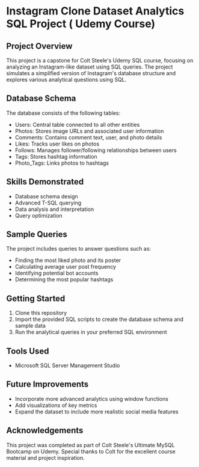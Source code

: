 # Instagram Clone Dataset Analytics SQL Project ( Udemy Course)

## Project Overview

This project is a capstone for Colt Steele's Udemy SQL course, focusing on analyzing an Instagram-like dataset using SQL queries. The project simulates a simplified version of Instagram's database structure and explores various analytical questions using SQL.

## Database Schema

The database consists of the following tables:

- Users: Central table connected to all other entities
- Photos: Stores image URLs and associated user information
- Comments: Contains comment text, user, and photo details  
- Likes: Tracks user likes on photos
- Follows: Manages follower/following relationships between users
- Tags: Stores hashtag information
- Photo_Tags: Links photos to hashtags

## Skills Demonstrated

- Database schema design
- Advanced T-SQL querying
- Data analysis and interpretation
- Query optimization

## Sample Queries

The project includes queries to answer questions such as:

- Finding the most liked photo and its poster
- Calculating average user post frequency
- Identifying potential bot accounts
- Determining the most popular hashtags

## Getting Started

1. Clone this repository
2. Import the provided SQL scripts to create the database schema and sample data
3. Run the analytical queries in your preferred SQL environment

## Tools Used

- Microsoft SQL Server Management Studio

## Future Improvements

- Incorporate more advanced analytics using window functions
- Add visualizations of key metrics
- Expand the dataset to include more realistic social media features

## Acknowledgements

This project was completed as part of Colt Steele's Ultimate MySQL Bootcamp on Udemy. Special thanks to Colt for the excellent course material and project inspiration.
